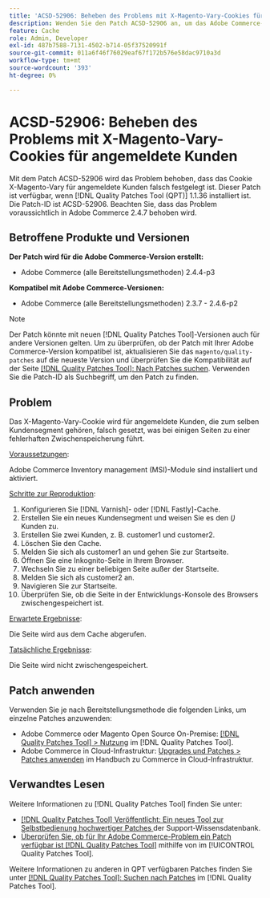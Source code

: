 ```yaml
---
title: 'ACSD-52906: Beheben des Problems mit X-Magento-Vary-Cookies für das Caching angemeldeter Kunden'
description: Wenden Sie den Patch ACSD-52906 an, um das Adobe Commerce-Problem zu beheben, bei dem das X-Magento-Vary-Cookie für angemeldete Kunden falsch gesetzt ist.
feature: Cache
role: Admin, Developer
exl-id: 487b7588-7131-4502-b714-05f37520991f
source-git-commit: 011a6f46f76029eaf67f172b576e58dac9710a3d
workflow-type: tm+mt
source-wordcount: '393'
ht-degree: 0%

---
```


# ACSD-52906: Beheben des Problems mit X-Magento-Vary-Cookies für angemeldete Kunden

Mit dem Patch ACSD-52906 wird das Problem behoben, dass das Cookie X-Magento-Vary für angemeldete Kunden falsch festgelegt ist. Dieser Patch ist verfügbar, wenn [!DNL Quality Patches Tool (QPT)] 1.1.36 installiert ist. Die Patch-ID ist ACSD-52906. Beachten Sie, dass das Problem voraussichtlich in Adobe Commerce 2.4.7 behoben wird.

## Betroffene Produkte und Versionen

**Der Patch wird für die Adobe Commerce-Version erstellt:**

* Adobe Commerce (alle Bereitstellungsmethoden) 2.4.4-p3

**Kompatibel mit Adobe Commerce-Versionen:**

* Adobe Commerce (alle Bereitstellungsmethoden) 2.3.7 - 2.4.6-p2

>[!NOTE]
>
>Der Patch könnte mit neuen [!DNL Quality Patches Tool]-Versionen auch für andere Versionen gelten. Um zu überprüfen, ob der Patch mit Ihrer Adobe Commerce-Version kompatibel ist, aktualisieren Sie das `magento/quality-patches` auf die neueste Version und überprüfen Sie die Kompatibilität auf der Seite [[!DNL Quality Patches Tool]: Nach Patches suchen](https://experienceleague.adobe.com/tools/commerce-quality-patches/index.html?lang=de). Verwenden Sie die Patch-ID als Suchbegriff, um den Patch zu finden.

## Problem

Das X-Magento-Vary-Cookie wird für angemeldete Kunden, die zum selben Kundensegment gehören, falsch gesetzt, was bei einigen Seiten zu einer fehlerhaften Zwischenspeicherung führt.

<u>Voraussetzungen</u>:

Adobe Commerce Inventory management (MSI)-Module sind installiert und aktiviert.

<u>Schritte zur Reproduktion</u>:

1. Konfigurieren Sie [!DNL Varnish]- oder [!DNL Fastly]-Cache.
1. Erstellen Sie ein neues Kundensegment und weisen Sie es den (*)* Kunden zu.
1. Erstellen Sie zwei Kunden, z. B. customer1 und customer2.
1. Löschen Sie den Cache.
1. Melden Sie sich als customer1 an und gehen Sie zur Startseite.
1. Öffnen Sie eine Inkognito-Seite in Ihrem Browser.
1. Wechseln Sie zu einer beliebigen Seite außer der Startseite.
1. Melden Sie sich als customer2 an.
1. Navigieren Sie zur Startseite.
1. Überprüfen Sie, ob die Seite in der Entwicklungs-Konsole des Browsers zwischengespeichert ist.

<u>Erwartete Ergebnisse</u>:

Die Seite wird aus dem Cache abgerufen.

<u>Tatsächliche Ergebnisse</u>:

Die Seite wird nicht zwischengespeichert.

## Patch anwenden

Verwenden Sie je nach Bereitstellungsmethode die folgenden Links, um einzelne Patches anzuwenden:

* Adobe Commerce oder Magento Open Source On-Premise: [[!DNL Quality Patches Tool] > Nutzung](/help/tools/quality-patches-tool/usage.md) im [!DNL Quality Patches Tool].
* Adobe Commerce in Cloud-Infrastruktur: [Upgrades und Patches > Patches anwenden](https://experienceleague.adobe.com/docs/commerce-cloud-service/user-guide/develop/upgrade/apply-patches.html?lang=de) im Handbuch zu Commerce in Cloud-Infrastruktur.

## Verwandtes Lesen

Weitere Informationen zu [!DNL Quality Patches Tool] finden Sie unter:

* [[!DNL Quality Patches Tool] Veröffentlicht: Ein neues Tool zur Selbstbedienung hochwertiger Patches ](https://experienceleague.adobe.com/de/docs/commerce-operations/tools/quality-patches-tool/quality-patches-tool-to-self-serve-quality-patches) der Support-Wissensdatenbank.
* [Überprüfen Sie, ob für Ihr Adobe Commerce-Problem ein Patch verfügbar ist [!DNL Quality Patches Tool]](/help/tools/quality-patches-tool/patches-available-in-qpt/check-patch-for-magento-issue-with-magento-quality-patches.md) mithilfe von im [!UICONTROL Quality Patches Tool].


Weitere Informationen zu anderen in QPT verfügbaren Patches finden Sie unter [[!DNL Quality Patches Tool]: Suchen nach Patches](https://experienceleague.adobe.com/tools/commerce-quality-patches/index.html?lang=de) im [!DNL Quality Patches Tool].
